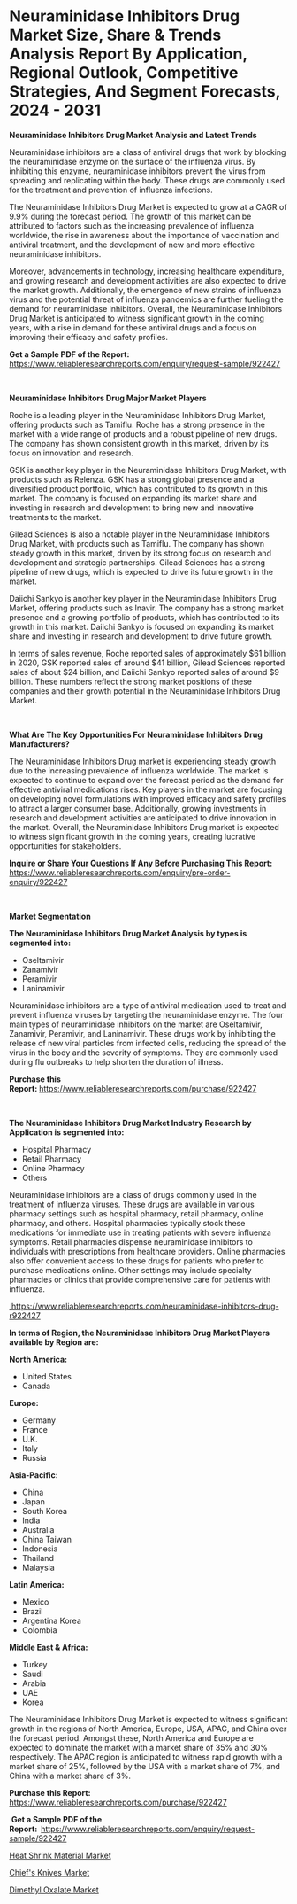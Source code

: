 <p><h1>Neuraminidase Inhibitors Drug Market Size, Share & Trends Analysis Report By Application, Regional Outlook, Competitive Strategies, And Segment Forecasts, 2024 - 2031</h1></p><p><strong>Neuraminidase Inhibitors Drug Market Analysis and Latest Trends</strong></p>
<p><p>Neuraminidase inhibitors are a class of antiviral drugs that work by blocking the neuraminidase enzyme on the surface of the influenza virus. By inhibiting this enzyme, neuraminidase inhibitors prevent the virus from spreading and replicating within the body. These drugs are commonly used for the treatment and prevention of influenza infections.</p><p>The Neuraminidase Inhibitors Drug Market is expected to grow at a CAGR of 9.9% during the forecast period. The growth of this market can be attributed to factors such as the increasing prevalence of influenza worldwide, the rise in awareness about the importance of vaccination and antiviral treatment, and the development of new and more effective neuraminidase inhibitors.</p><p>Moreover, advancements in technology, increasing healthcare expenditure, and growing research and development activities are also expected to drive the market growth. Additionally, the emergence of new strains of influenza virus and the potential threat of influenza pandemics are further fueling the demand for neuraminidase inhibitors. Overall, the Neuraminidase Inhibitors Drug Market is anticipated to witness significant growth in the coming years, with a rise in demand for these antiviral drugs and a focus on improving their efficacy and safety profiles.</p></p>
<p><strong>Get a Sample PDF of the Report:&nbsp;</strong> <a href="https://www.reliableresearchreports.com/enquiry/request-sample/922427">https://www.reliableresearchreports.com/enquiry/request-sample/922427</a></p>
<p>&nbsp;</p>
<p><strong>Neuraminidase Inhibitors Drug Major Market Players</strong></p>
<p><p>Roche is a leading player in the Neuraminidase Inhibitors Drug Market, offering products such as Tamiflu. Roche has a strong presence in the market with a wide range of products and a robust pipeline of new drugs. The company has shown consistent growth in this market, driven by its focus on innovation and research.</p><p>GSK is another key player in the Neuraminidase Inhibitors Drug Market, with products such as Relenza. GSK has a strong global presence and a diversified product portfolio, which has contributed to its growth in this market. The company is focused on expanding its market share and investing in research and development to bring new and innovative treatments to the market.</p><p>Gilead Sciences is also a notable player in the Neuraminidase Inhibitors Drug Market, with products such as Tamiflu. The company has shown steady growth in this market, driven by its strong focus on research and development and strategic partnerships. Gilead Sciences has a strong pipeline of new drugs, which is expected to drive its future growth in the market.</p><p>Daiichi Sankyo is another key player in the Neuraminidase Inhibitors Drug Market, offering products such as Inavir. The company has a strong market presence and a growing portfolio of products, which has contributed to its growth in this market. Daiichi Sankyo is focused on expanding its market share and investing in research and development to drive future growth.</p><p>In terms of sales revenue, Roche reported sales of approximately $61 billion in 2020, GSK reported sales of around $41 billion, Gilead Sciences reported sales of about $24 billion, and Daiichi Sankyo reported sales of around $9 billion. These numbers reflect the strong market positions of these companies and their growth potential in the Neuraminidase Inhibitors Drug Market.</p></p>
<p>&nbsp;</p>
<p><strong>What Are The Key Opportunities For Neuraminidase Inhibitors Drug Manufacturers?</strong></p>
<p><p>The Neuraminidase Inhibitors Drug market is experiencing steady growth due to the increasing prevalence of influenza worldwide. The market is expected to continue to expand over the forecast period as the demand for effective antiviral medications rises. Key players in the market are focusing on developing novel formulations with improved efficacy and safety profiles to attract a larger consumer base. Additionally, growing investments in research and development activities are anticipated to drive innovation in the market. Overall, the Neuraminidase Inhibitors Drug market is expected to witness significant growth in the coming years, creating lucrative opportunities for stakeholders.</p></p>
<p><strong>Inquire or Share Your Questions If Any Before Purchasing This Report:</strong> <a href="https://www.reliableresearchreports.com/enquiry/pre-order-enquiry/922427">https://www.reliableresearchreports.com/enquiry/pre-order-enquiry/922427</a></p>
<p>&nbsp;</p>
<p><strong>Market Segmentation</strong></p>
<p><strong>The Neuraminidase Inhibitors Drug Market Analysis by types is segmented into:</strong></p>
<p><ul><li>Oseltamivir</li><li>Zanamivir</li><li>Peramivir</li><li>Laninamivir</li></ul></p>
<p><p>Neuraminidase inhibitors are a type of antiviral medication used to treat and prevent influenza viruses by targeting the neuraminidase enzyme. The four main types of neuraminidase inhibitors on the market are Oseltamivir, Zanamivir, Peramivir, and Laninamivir. These drugs work by inhibiting the release of new viral particles from infected cells, reducing the spread of the virus in the body and the severity of symptoms. They are commonly used during flu outbreaks to help shorten the duration of illness.</p></p>
<p><strong>Purchase this Report:&nbsp;</strong><a href="https://www.reliableresearchreports.com/purchase/922427">https://www.reliableresearchreports.com/purchase/922427</a></p>
<p>&nbsp;</p>
<p><strong>The Neuraminidase Inhibitors Drug Market Industry Research by Application is segmented into:</strong></p>
<p><ul><li>Hospital Pharmacy</li><li>Retail Pharmacy</li><li>Online Pharmacy</li><li>Others</li></ul></p>
<p><p>Neuraminidase inhibitors are a class of drugs commonly used in the treatment of influenza viruses. These drugs are available in various pharmacy settings such as hospital pharmacy, retail pharmacy, online pharmacy, and others. Hospital pharmacies typically stock these medications for immediate use in treating patients with severe influenza symptoms. Retail pharmacies dispense neuraminidase inhibitors to individuals with prescriptions from healthcare providers. Online pharmacies also offer convenient access to these drugs for patients who prefer to purchase medications online. Other settings may include specialty pharmacies or clinics that provide comprehensive care for patients with influenza.</p></p>
<p><a href="https://www.reliableresearchreports.com/neuraminidase-inhibitors-drug-r922427">&nbsp;https://www.reliableresearchreports.com/neuraminidase-inhibitors-drug-r922427</a></p>
<p><strong>In terms of Region, the Neuraminidase Inhibitors Drug Market Players available by Region are:</strong></p>
<p>
    <p> <strong> North America: </strong>
        <ul>
            <li>United States</li>
            <li>Canada</li>
        </ul>
        </p> 
    <p> <strong> Europe: </strong>
        <ul>
            <li>Germany</li>
            <li>France</li>
            <li>U.K.</li>
            <li>Italy</li>
            <li>Russia</li>
        </ul>
        </p> 
    <p> <strong> Asia-Pacific: </strong>
        <ul>
            <li>China</li>
            <li>Japan</li>
            <li>South Korea</li>
            <li>India</li>
            <li>Australia</li>
            <li>China Taiwan</li>
            <li>Indonesia</li>
            <li>Thailand</li>
            <li>Malaysia</li>
        </ul>
        </p> 
    <p> <strong> Latin America: </strong>
        <ul>
            <li>Mexico</li>
            <li>Brazil</li>
            <li>Argentina Korea</li>
            <li>Colombia</li>
        </ul>
        </p> 
    <p> <strong> Middle East & Africa: </strong>
        <ul>
            <li>Turkey</li>
            <li>Saudi</li>
            <li>Arabia</li>
            <li>UAE</li>
            <li>Korea</li>
        </ul>
    </p>
    </p>
<p><p>The Neuraminidase Inhibitors Drug Market is expected to witness significant growth in the regions of North America, Europe, USA, APAC, and China over the forecast period. Amongst these, North America and Europe are expected to dominate the market with a market share of 35% and 30% respectively. The APAC region is anticipated to witness rapid growth with a market share of 25%, followed by the USA with a market share of 7%, and China with a market share of 3%.</p></p>
<p><strong>Purchase this Report: </strong><a href="https://www.reliableresearchreports.com/purchase/922427">https://www.reliableresearchreports.com/purchase/922427</a></p>
<p>&nbsp;<strong>Get a Sample PDF of the Report:&nbsp;&nbsp;</strong><a href="https://www.reliableresearchreports.com/enquiry/request-sample/922427">https://www.reliableresearchreports.com/enquiry/request-sample/922427</a></p>
<p><strong></strong></p>
<p><p><a href="https://www.linkedin.com/pulse/heat-shrink-material-market-provides-comprehensive-analysis-g6dqf">Heat Shrink Material Market</a></p><p><a href="https://www.linkedin.com/pulse/chiefs-knives-market-size-outlook-forecast-2024-2031-tech-elicit-m1d1f?trackingId=Nk1jYbZQbXcSLM2ZGVukNQ%3D%3D">Chief's Knives Market</a></p><p><a href="https://www.linkedin.com/pulse/dimethyl-oxalate-market-furnish-information-size-share-dynamics-gwvuf">Dimethyl Oxalate Market</a></p></p>